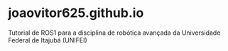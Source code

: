 # joaovitor625.github.io
Tutorial de ROS1 para a disciplina de robótica avançada da Universidade Federal de Itajubá (UNIFEI)
